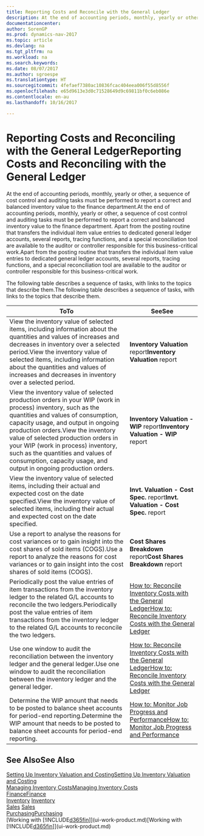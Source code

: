 ```yaml
---
title: Reporting Costs and Reconcile with the General Ledger
description: At the end of accounting periods, monthly, yearly or other, a sequence of cost control and auditing tasks must be performed to report a correct and balanced inventory value to the finance department. Apart from the posting routine that transfers the individual item value entries to dedicated general ledger accounts, several reports, tracing functions, and a special reconciliation tool are available to the auditor or controller responsible for this business-critical work.
documentationcenter: 
author: SorenGP
ms.prod: dynamics-nav-2017
ms.topic: article
ms.devlang: na
ms.tgt_pltfrm: na
ms.workload: na
ms.search.keywords: 
ms.date: 08/07/2017
ms.author: sgroespe
ms.translationtype: HT
ms.sourcegitcommit: 4fefaef7380ac10836fcac404eea006f55d8556f
ms.openlocfilehash: e65d9613e3d0c71528649d9c69811bf0c6eb086e
ms.contentlocale: en-au
ms.lasthandoff: 10/16/2017

---
```

# <a name="reporting-costs-and-reconciling-with-the-general-ledger"></a><span data-ttu-id="3cb3d-104">Reporting Costs and Reconciling with the General Ledger</span><span class="sxs-lookup"><span data-stu-id="3cb3d-104">Reporting Costs and Reconciling with the General Ledger</span></span>
<span data-ttu-id="3cb3d-105">At the end of accounting periods, monthly, yearly or other, a sequence of cost control and auditing tasks must be performed to report a correct and balanced inventory value to the finance department.</span><span class="sxs-lookup"><span data-stu-id="3cb3d-105">At the end of accounting periods, monthly, yearly or other, a sequence of cost control and auditing tasks must be performed to report a correct and balanced inventory value to the finance department.</span></span> <span data-ttu-id="3cb3d-106">Apart from the posting routine that transfers the individual item value entries to dedicated general ledger accounts, several reports, tracing functions, and a special reconciliation tool are available to the auditor or controller responsible for this business-critical work.</span><span class="sxs-lookup"><span data-stu-id="3cb3d-106">Apart from the posting routine that transfers the individual item value entries to dedicated general ledger accounts, several reports, tracing functions, and a special reconciliation tool are available to the auditor or controller responsible for this business-critical work.</span></span>  

 <span data-ttu-id="3cb3d-107">The following table describes a sequence of tasks, with links to the topics that describe them.</span><span class="sxs-lookup"><span data-stu-id="3cb3d-107">The following table describes a sequence of tasks, with links to the topics that describe them.</span></span>   

|<span data-ttu-id="3cb3d-108">**To**</span><span class="sxs-lookup"><span data-stu-id="3cb3d-108">**To**</span></span>|<span data-ttu-id="3cb3d-109">**See**</span><span class="sxs-lookup"><span data-stu-id="3cb3d-109">**See**</span></span>|  
|------------|-------------|  
|<span data-ttu-id="3cb3d-110">View the inventory value of selected items, including information about the quantities and values of increases and decreases in inventory over a selected period.</span><span class="sxs-lookup"><span data-stu-id="3cb3d-110">View the inventory value of selected items, including information about the quantities and values of increases and decreases in inventory over a selected period.</span></span>|<span data-ttu-id="3cb3d-111">**Inventory Valuation** report</span><span class="sxs-lookup"><span data-stu-id="3cb3d-111">**Inventory Valuation** report</span></span>|  
|<span data-ttu-id="3cb3d-112">View the inventory value of selected production orders in your WIP (work in process) inventory, such as the quantities and values of consumption, capacity usage, and output in ongoing production orders.</span><span class="sxs-lookup"><span data-stu-id="3cb3d-112">View the inventory value of selected production orders in your WIP (work in process) inventory, such as the quantities and values of consumption, capacity usage, and output in ongoing production orders.</span></span>|<span data-ttu-id="3cb3d-113">**Inventory Valuation - WIP** report</span><span class="sxs-lookup"><span data-stu-id="3cb3d-113">**Inventory Valuation - WIP** report</span></span>|  
|<span data-ttu-id="3cb3d-114">View the inventory value of selected items, including their actual and expected cost on the date specified.</span><span class="sxs-lookup"><span data-stu-id="3cb3d-114">View the inventory value of selected items, including their actual and expected cost on the date specified.</span></span>|<span data-ttu-id="3cb3d-115">**Invt. Valuation - Cost Spec.** report</span><span class="sxs-lookup"><span data-stu-id="3cb3d-115">**Invt. Valuation - Cost Spec.** report</span></span>|  
|<span data-ttu-id="3cb3d-116">Use a report to analyse the reasons for cost variances or to gain insight into the cost shares of sold items (COGS).</span><span class="sxs-lookup"><span data-stu-id="3cb3d-116">Use a report to analyze the reasons for cost variances or to gain insight into the cost shares of sold items (COGS).</span></span>|<span data-ttu-id="3cb3d-117">**Cost Shares Breakdown** report</span><span class="sxs-lookup"><span data-stu-id="3cb3d-117">**Cost Shares Breakdown** report</span></span>|  
|<span data-ttu-id="3cb3d-118">Periodically post the value entries of item transactions from the inventory ledger to the related G/L accounts to reconcile the two ledgers.</span><span class="sxs-lookup"><span data-stu-id="3cb3d-118">Periodically post the value entries of item transactions from the inventory ledger to the related G/L accounts to reconcile the two ledgers.</span></span>|[<span data-ttu-id="3cb3d-119">How to: Reconcile Inventory Costs with the General Ledger</span><span class="sxs-lookup"><span data-stu-id="3cb3d-119">How to: Reconcile Inventory Costs with the General Ledger</span></span>](finance-how-to-post-inventory-costs-to-the-general-ledger.md)|  
|<span data-ttu-id="3cb3d-120">Use one window to audit the reconciliation between the inventory ledger and the general ledger.</span><span class="sxs-lookup"><span data-stu-id="3cb3d-120">Use one window to audit the reconciliation between the inventory ledger and the general ledger.</span></span>|[<span data-ttu-id="3cb3d-121">How to: Reconcile Inventory Costs with the General Ledger</span><span class="sxs-lookup"><span data-stu-id="3cb3d-121">How to: Reconcile Inventory Costs with the General Ledger</span></span>](finance-how-to-post-inventory-costs-to-the-general-ledger.md)|  
|<span data-ttu-id="3cb3d-122">Determine the WIP amount that needs to be posted to balance sheet accounts for period-end reporting.</span><span class="sxs-lookup"><span data-stu-id="3cb3d-122">Determine the WIP amount that needs to be posted to balance sheet accounts for period-end reporting.</span></span>|[<span data-ttu-id="3cb3d-123">How to: Monitor Job Progress and Performance</span><span class="sxs-lookup"><span data-stu-id="3cb3d-123">How to: Monitor Job Progress and Performance</span></span>](projects-how-monitor-progress-performance.md)|

## <a name="see-also"></a><span data-ttu-id="3cb3d-124">See Also</span><span class="sxs-lookup"><span data-stu-id="3cb3d-124">See Also</span></span>  
[<span data-ttu-id="3cb3d-125">Setting Up Inventory Valuation and Costing</span><span class="sxs-lookup"><span data-stu-id="3cb3d-125">Setting Up Inventory Valuation and Costing</span></span>](finance-set-up-inventory-valuation-and-costing.md)  
[<span data-ttu-id="3cb3d-126">Managing Inventory Costs</span><span class="sxs-lookup"><span data-stu-id="3cb3d-126">Managing Inventory Costs</span></span>](finance-manage-inventory-costs.md)  
[<span data-ttu-id="3cb3d-127">Finance</span><span class="sxs-lookup"><span data-stu-id="3cb3d-127">Finance</span></span>](finance.md)  
<span data-ttu-id="3cb3d-128">[Inventory](inventory-manage-inventory.md) </span><span class="sxs-lookup"><span data-stu-id="3cb3d-128">[Inventory](inventory-manage-inventory.md) </span></span>  
<span data-ttu-id="3cb3d-129">[Sales](sales-manage-sales.md) </span><span class="sxs-lookup"><span data-stu-id="3cb3d-129">[Sales](sales-manage-sales.md) </span></span>  
[<span data-ttu-id="3cb3d-130">Purchasing</span><span class="sxs-lookup"><span data-stu-id="3cb3d-130">Purchasing</span></span>](purchasing-manage-purchasing.md)  
<span data-ttu-id="3cb3d-131">[Working with [!INCLUDE[d365fin](includes/d365fin_md.md)]](ui-work-product.md)</span><span class="sxs-lookup"><span data-stu-id="3cb3d-131">[Working with [!INCLUDE[d365fin](includes/d365fin_md.md)]](ui-work-product.md)</span></span>

